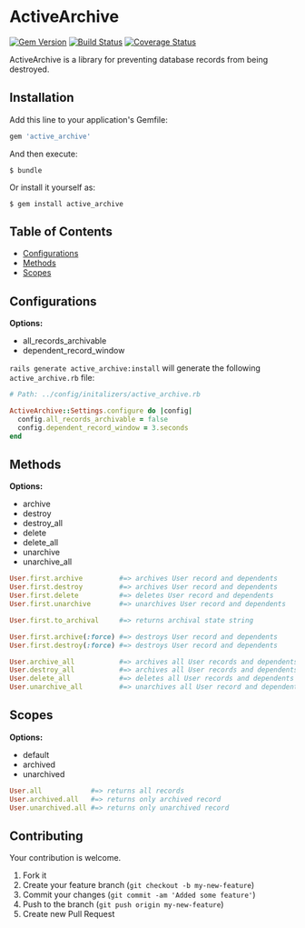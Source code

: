 # ActiveArchive

[![Gem Version](https://badge.fury.io/rb/active_archive.svg)](http://badge.fury.io/rb/active_archive)
[![Build Status](https://travis-ci.org/drexed/active_archive.svg?branch=master)](https://travis-ci.org/drexed/active_archive)
[![Coverage Status](https://coveralls.io/repos/github/drexed/active_archive/badge.svg?branch=master)](https://coveralls.io/github/drexed/active_archive?branch=master)

ActiveArchive is a library for preventing database records from being destroyed.

## Installation

Add this line to your application's Gemfile:

```ruby
gem 'active_archive'
```

And then execute:

    $ bundle

Or install it yourself as:

    $ gem install active_archive

## Table of Contents

* [Configurations](#configurations)
* [Methods](#methods)
* [Scopes](#scopes)

## Configurations

**Options:**
 * all_records_archivable
 * dependent_record_window

`rails generate active_archive:install` will generate the following `active_archive.rb` file:

```ruby
# Path: ../config/initalizers/active_archive.rb

ActiveArchive::Settings.configure do |config|
  config.all_records_archivable = false
  config.dependent_record_window = 3.seconds
end
```

## Methods

**Options:**
 * archive
 * destroy
 * destroy_all
 * delete
 * delete_all
 * unarchive
 * unarchive_all

```ruby
User.first.archive         #=> archives User record and dependents
User.first.destroy         #=> archives User record and dependents
User.first.delete          #=> deletes User record and dependents
User.first.unarchive       #=> unarchives User record and dependents

User.first.to_archival     #=> returns archival state string

User.first.archive(:force) #=> destroys User record and dependents
User.first.destroy(:force) #=> destroys User record and dependents

User.archive_all           #=> archives all User records and dependents
User.destroy_all           #=> archives all User records and dependents
User.delete_all            #=> deletes all User records and dependents
User.unarchive_all         #=> unarchives all User record and dependents
```

## Scopes

**Options:**
 * default
 * archived
 * unarchived

```ruby
User.all            #=> returns all records
User.archived.all   #=> returns only archived record
User.unarchived.all #=> returns only unarchived record
```

## Contributing

Your contribution is welcome.

1. Fork it
2. Create your feature branch (`git checkout -b my-new-feature`)
3. Commit your changes (`git commit -am 'Added some feature'`)
4. Push to the branch (`git push origin my-new-feature`)
5. Create new Pull Request
